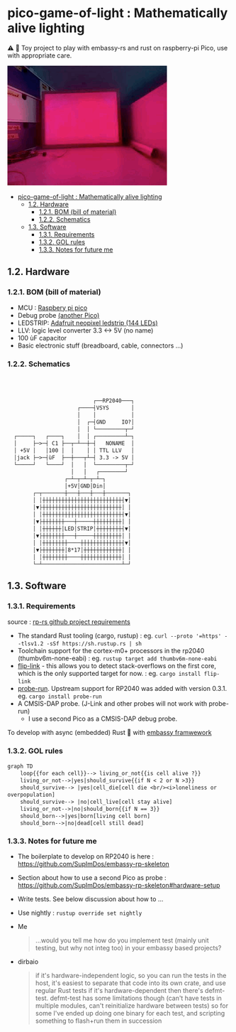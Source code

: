 # pico-game-of-light : Mathematically alive lighting

:warning: :construction: Toy project to play with embassy-rs and rust on raspberry-pi Pico, use with appropriate care.

![nice_gif_here](doc/home_gif.gif)

- [pico-game-of-light : Mathematically alive lighting](#pico-game-of-light--mathematically-alive-lighting)
  - [1.2. Hardware](#12-hardware)
    - [1.2.1. BOM (bill of material)](#121-bom-bill-of-material)
    - [1.2.2. Schematics](#122-schematics)
  - [1.3. Software](#13-software)
    - [1.3.1. Requirements](#131-requirements)
    - [1.3.2. GOL rules](#132-gol-rules)
    - [1.3.3. Notes for future me](#133-notes-for-future-me)

## 1.2. Hardware

### 1.2.1. BOM (bill of material)

- MCU : [Raspbery pi pico](https://www.raspberrypi.com/documentation/microcontrollers/raspberry-pi-pico.html)
- Debug probe [(another Pico)](https://github.com/rp-rs/rp2040-project-template/blob/main/debug_probes.md#raspberry-pi-pico)
- LEDSTRIP: [Adafruit neopixel ledstrip (144 LEDs)](https://www.adafruit.com/product/1138)
- LLV: logic level converter 3.3 <-> 5V (no name)
- 100 ùF capacitor
- Basic electronic stuff (breadboard, cable, connectors ...)

### 1.2.2. Schematics

```ascii



                           ┌──RP2040───┐
                      ┌────┤VSYS       │
                      │    │           │
                      │  ┌─┤GND     IO?│
                      │  │ └─────────┬─┘
  ┌─────┐   ┌────┐    │  │ ┌─────────┴─┐
  │     ├─>─┤ C1 ├──┬─┴──┼─┤   NONAME  │
  │ +5V │   │100 │  │    │ │ TTL LLV   │
  │jack ├─>─┤ùF  ├──┼───┬┴─┤ 3.3 -> 5V │
  └─────┘   └────┘  │   │  └─────────┬─┘
                    │   │   ┌────────┘
                  ┌─┴─┬─┴─┬─┴─┐
                  │+5V│GND│Din│
        ┌─┬───────┼───┼───┼───┼───────┐
        │ │┼┼┼┼┼┼┼┼┼┼┼┼┼┼┼┼┼┼┼┼┼┼┼┼┼┤▼│
        │▼├┼┼┼┼┼┼┼┼┼┼┼┼┼┼┼┼┼┼┼┼┼┼┼┼┼│ │
        │ │┼┼┼┼┼┼┼┼┼┼┼┼┼┼┼┼┼┼┼┼┼┼┼┼┼┤▼│
        │▼├┼┼┼┼┼┼┼───┼─────┼┼┼┼┼┼┼┼┼│ │
        │ │┼┼┼┼┼┼│LED│STRIP│┼┼┼┼┼┼┼┼┤▼│
        │▼├┼┼┼┼┼┼┼───┼─────┼┼┼┼┼┼┼┼┼│ │
        │ │┼┼┼┼┼┼┼┼────┼┼┼┼┼┼┼┼┼┼┼┼┼┤▼│
        │▼├┼┼┼┼┼┼┼│8*17│┼┼┼┼┼┼┼┼┼┼┼┼│ │
        │ │┼┼┼┼┼┼┼┼────┼┼┼┼┼┼┼┼┼┼┼┼┼│ │
        └─┴─────────────────────────┴─┘
```

## 1.3. Software

### 1.3.1. Requirements

source : [rp-rs github project requirements](https://github.com/rp-rs/rp2040-project-template#requirements)

- The standard Rust tooling (cargo, rustup) : eg. `curl --proto '=https' --tlsv1.2 -sSf https://sh.rustup.rs | sh`
- Toolchain support for the cortex-m0+ processors in the rp2040 (thumbv6m-none-eabi) : eg. `rustup target add thumbv6m-none-eabi`
- [flip-link](https://github.com/knurling-rs/flip-link) - this allows you to detect stack-overflows on the first core, which is the only supported target for now. : eg. `cargo install flip-link`
- [probe-run](https://github.com/knurling-rs/probe-run). Upstream support for RP2040 was added with version 0.3.1. eg. `cargo install probe-run`
- A CMSIS-DAP probe. (J-Link and other probes will not work with probe-run)
  - I use a second Pico as a CMSIS-DAP debug probe.

To develop with async (embedded) Rust :crab: with [embassy framwework](https://embassy.dev/dev/index.html)

### 1.3.2. GOL rules

```mermaid
graph TD
    loop{{for each cell}}--> living_or_not{{is cell alive ?}}
    living_or_not-->|yes|should_survive{{if N < 2 or N >3}}
    should_survive--> |yes|cell_die[cell die <br/><i>loneliness or overpopulation]
    should_survive--> |no|cell_live[cell stay alive]
    living_or_not-->|no|should_born{{if N == 3}}
    should_born-->|yes|born[living cell born]
    should_born-->|no|dead[cell still dead]
```

### 1.3.3. Notes for future me

- The boilerplate to develop on RP2040 is here : <https://github.com/SupImDos/embassy-rp-skeleton>
- Section about how to use a second Pico as probe : <https://github.com/SupImDos/embassy-rp-skeleton#hardware-setup>
- Write tests. See below discussion about how to ...
- Use nightly : `rustup override set nightly`

- Me
    >...would you tell me how do you implement test (mainly unit testing, but why not integ too) in your embassy based projects?
- dirbaio
  > if it's hardware-independent logic, so you can run the tests in the host, it's easiest to separate that code into its own crate, and use regular Rust tests
  > if it's hardware-dependent then there's defmt-test.
  defmt-test has some limitations though (can't have tests in multiple modules, can't reinitialize hardware between tests) so for some I've ended up doing one binary for each test, and scripting something to flash+run them in succession
